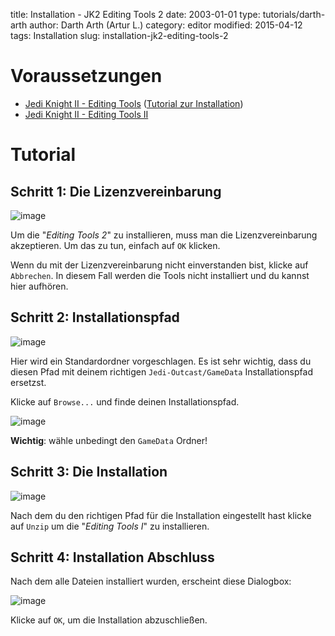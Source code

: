 ﻿title: Installation - JK2 Editing Tools 2
date: 2003-01-01
type: tutorials/darth-arth
author: Darth Arth (Artur L.)
category: editor
modified: 2015-04-12
tags: Installation
slug: installation-jk2-editing-tools-2

# Voraussetzungen

*   [Jedi Knight II - Editing Tools](http://mrwonko.de/jk3files/Jedi%20Outcast/Official%20Releases/Others/2433/) ([Tutorial zur Installation]({filename}installation-jk2-editing-tools.md))
*   [Jedi Knight II - Editing Tools II](http://mrwonko.de/jk3files/Jedi%20Outcast/Official%20Releases/Others/2888/)

# Tutorial

## Schritt 1: Die Lizenzvereinbarung

![image]({static}installation-jk2-editing-tools-2/et2_step1.jpg)

Um die "_Editing Tools 2_" zu installieren, muss man die Lizenzvereinbarung akzeptieren. Um das zu tun, einfach auf `OK` klicken.

Wenn du mit der Lizenzvereinbarung nicht einverstanden bist, klicke auf `Abbrechen`. In diesem Fall werden die Tools nicht installiert und du kannst hier aufhören.

## Schritt 2: Installationspfad

![image]({static}installation-jk2-editing-tools-2/et2_step2.jpg)

Hier wird ein Standardordner vorgeschlagen. Es ist sehr wichtig, dass du diesen Pfad mit deinem richtigen `Jedi-Outcast/GameData` Installationspfad ersetzst.

Klicke auf  `Browse...` und finde deinen Installationspfad.

![image]({static}installation-jk2-editing-tools-2/et2_step2.jpg)

<div class="alert alert-warning"><strong>Wichtig</strong>: wähle unbedingt den <code>GameData</code> Ordner!</div>

## Schritt 3: Die Installation

![image]({static}installation-jk2-editing-tools-2/et2_step3.jpg)

Nach dem du den richtigen Pfad für die Installation eingestellt hast klicke auf `Unzip` um die "_Editing Tools I_" zu installieren.

## Schritt 4: Installation Abschluss

Nach dem alle Dateien installiert wurden, erscheint diese Dialogbox:

![image]({static}installation-jk2-editing-tools-2/et2_step5.jpg)

Klicke auf `OK`, um die Installation abzuschließen.




